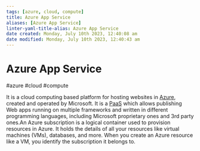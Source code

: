 ```yaml
---
tags: [azure, cloud, compute]
title: Azure App Service
aliases: [Azure App Service]
linter-yaml-title-alias: Azure App Service
date created: Monday, July 10th 2023, 12:40:08 am
date modified: Monday, July 10th 2023, 12:40:43 am
---
```

# Azure App Service
#azure #cloud #compute 

It is a cloud computing based platform for hosting websites in [Azure](Cloud%20Computing/Azure/Azure.md), created and operated by Microsoft. It is a [PaaS](PaaS) which allows publishing Web apps running on multiple frameworks and written in different programming languages, including Microsoft proprietary ones and 3rd party ones.An Azure subscription is a logical container used to provision resources in Azure. It holds the details of all your resources like virtual machines (VMs), databases, and more. When you create an Azure resource like a VM, you identify the subscription it belongs to.